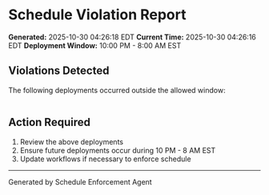# Schedule Violation Report

**Generated:** 2025-10-30 04:26:18 EDT
**Current Time:** 2025-10-30 04:26:16 EDT
**Deployment Window:** 10:00 PM - 8:00 AM EST

## Violations Detected

The following deployments occurred outside the allowed window:

```

```

## Action Required

1. Review the above deployments
2. Ensure future deployments occur during 10 PM - 8 AM EST
3. Update workflows if necessary to enforce schedule

---

Generated by Schedule Enforcement Agent

